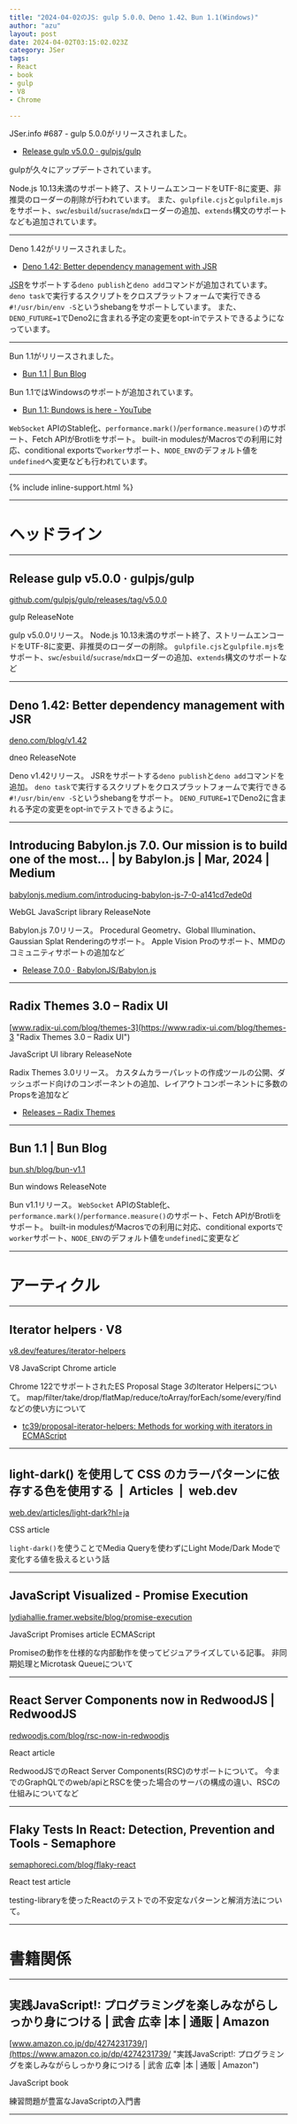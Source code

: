 ```yaml
---
title: "2024-04-02のJS: gulp 5.0.0、Deno 1.42、Bun 1.1(Windows)"
author: "azu"
layout: post
date: 2024-04-02T03:15:02.023Z
category: JSer
tags:
- React
- book 
- gulp
- V8
- Chrome

---
```


JSer.info #687 - gulp 5.0.0がリリースされました。

- [Release gulp v5.0.0 · gulpjs/gulp](https://github.com/gulpjs/gulp/releases/tag/v5.0.0)

gulpが久々にアップデートされています。

Node.js 10.13未満のサポート終了、ストリームエンコードをUTF-8に変更、非推奨のローダーの削除が行われています。
また、`gulpfile.cjs`と`gulpfile.mjs`をサポート、`swc`/`esbuild`/`sucrase`/`mdx`ローダーの追加、`extends`構文のサポートなども追加されています。

---

Deno 1.42がリリースされました。

- [Deno 1.42: Better dependency management with JSR](https://deno.com/blog/v1.42)

[JSR](https://jsr.io/)をサポートする`deno publish`と`deno add`コマンドが追加されています。
`deno task`で実行するスクリプトをクロスプラットフォームで実行できる`#!/usr/bin/env -S`というshebangをサポートしています。
また、`DENO_FUTURE=1`でDeno2に含まれる予定の変更をopt-inでテストできるようになっています。

----

Bun 1.1がリリースされました。

- [Bun 1.1 | Bun Blog](https://bun.sh/blog/bun-v1.1)

Bun 1.1ではWindowsのサポートが追加されています。

- [Bun 1.1: Bundows is here - YouTube](https://www.youtube.com/watch?v=yXTFOeGly9o)

`WebSocket` APIのStable化、`performance.mark()`/`performance.measure()`のサポート、Fetch APIがBrotliをサポート。
built-in modulesがMacrosでの利用に対応、conditional exportsで`worker`サポート、`NODE_ENV`のデフォルト値を`undefined`へ変更なども行われています。

----

{% include inline-support.html %}

----

<h1 class="site-genre">ヘッドライン</h1>

----

## Release gulp v5.0.0 · gulpjs/gulp
[github.com/gulpjs/gulp/releases/tag/v5.0.0](https://github.com/gulpjs/gulp/releases/tag/v5.0.0 "Release gulp v5.0.0 · gulpjs/gulp")
<p class="jser-tags jser-tag-icon"><span class="jser-tag">gulp</span> <span class="jser-tag">ReleaseNote</span></p>

gulp v5.0.0リリース。
Node.js 10.13未満のサポート終了、ストリームエンコードをUTF-8に変更、非推奨のローダーの削除。
`gulpfile.cjs`と`gulpfile.mjs`をサポート、`swc`/`esbuild`/`sucrase`/`mdx`ローダーの追加、`extends`構文のサポートなど


----

## Deno 1.42: Better dependency management with JSR
[deno.com/blog/v1.42](https://deno.com/blog/v1.42 "Deno 1.42: Better dependency management with JSR")
<p class="jser-tags jser-tag-icon"><span class="jser-tag">dneo</span> <span class="jser-tag">ReleaseNote</span></p>

Deno v1.42リリース。
JSRをサポートする`deno publish`と`deno add`コマンドを追加。
`deno task`で実行するスクリプトをクロスプラットフォームで実行できる`#!/usr/bin/env -S`というshebangをサポート。
`DENO_FUTURE=1`でDeno2に含まれる予定の変更をopt-inでテストできるように。


----

## Introducing Babylon.js 7.0. Our mission is to build one of the most… | by Babylon.js | Mar, 2024 | Medium
[babylonjs.medium.com/introducing-babylon-js-7-0-a141cd7ede0d](https://babylonjs.medium.com/introducing-babylon-js-7-0-a141cd7ede0d "Introducing Babylon.js 7.0. Our mission is to build one of the most… | by Babylon.js | Mar, 2024 | Medium")
<p class="jser-tags jser-tag-icon"><span class="jser-tag">WebGL</span> <span class="jser-tag">JavaScript</span> <span class="jser-tag">library</span> <span class="jser-tag">ReleaseNote</span></p>

Babylon.js 7.0リリース。
Procedural Geometry、Global Illumination、Gaussian Splat Renderingのサポート。
Apple Vision Proのサポート、MMDのコミュニティサポートの追加など

- [Release 7.0.0 · BabylonJS/Babylon.js](https://github.com/BabylonJS/Babylon.js/releases/tag/7.0.0 "Release 7.0.0 · BabylonJS/Babylon.js")

----

## Radix Themes 3.0 – Radix UI
[www.radix-ui.com/blog/themes-3](https://www.radix-ui.com/blog/themes-3 "Radix Themes 3.0 – Radix UI")
<p class="jser-tags jser-tag-icon"><span class="jser-tag">JavaScript</span> <span class="jser-tag">UI</span> <span class="jser-tag">library</span> <span class="jser-tag">ReleaseNote</span></p>

Radix Themes 3.0リリース。
カスタムカラーパレットの作成ツールの公開、ダッシュボード向けのコンポーネントの追加、レイアウトコンポーネントに多数のPropsを追加など

- [Releases – Radix Themes](https://www.radix-ui.com/themes/docs/overview/releases#300 "Releases – Radix Themes")

----

## Bun 1.1 | Bun Blog
[bun.sh/blog/bun-v1.1](https://bun.sh/blog/bun-v1.1 "Bun 1.1 | Bun Blog")
<p class="jser-tags jser-tag-icon"><span class="jser-tag">Bun</span> <span class="jser-tag">windows</span> <span class="jser-tag">ReleaseNote</span></p>

Bun v1.1リリース。
`WebSocket` APIのStable化、`performance.mark()`/`performance.measure()`のサポート、Fetch APIがBrotliをサポート。
built-in modulesがMacrosでの利用に対応、conditional exportsで`worker`サポート、`NODE_ENV`のデフォルト値を`undefined`に変更など


----
<h1 class="site-genre">アーティクル</h1>

----

## Iterator helpers · V8
[v8.dev/features/iterator-helpers](https://v8.dev/features/iterator-helpers "Iterator helpers · V8")
<p class="jser-tags jser-tag-icon"><span class="jser-tag">V8</span> <span class="jser-tag">JavaScript</span> <span class="jser-tag">Chrome</span> <span class="jser-tag">article</span></p>

Chrome 122でサポートされたES Proposal Stage 3のIterator Helpersについて。
map/filter/take/drop/flatMap/reduce/toArray/forEach/some/every/findなどの使い方について

- [tc39/proposal-iterator-helpers: Methods for working with iterators in ECMAScript](https://github.com/tc39/proposal-iterator-helpers "tc39/proposal-iterator-helpers: Methods for working with iterators in ECMAScript")

----

## light-dark() を使用して CSS のカラーパターンに依存する色を使用する  |  Articles  |  web.dev
[web.dev/articles/light-dark?hl&#x3D;ja](https://web.dev/articles/light-dark?hl=ja "light-dark() を使用して CSS のカラーパターンに依存する色を使用する  |  Articles  |  web.dev")
<p class="jser-tags jser-tag-icon"><span class="jser-tag">CSS</span> <span class="jser-tag">article</span></p>

`light-dark()`を使うことでMedia Queryを使わずにLight Mode/Dark Modeで変化する値を扱えるという話


----

## JavaScript Visualized - Promise Execution
[lydiahallie.framer.website/blog/promise-execution](https://lydiahallie.framer.website/blog/promise-execution "JavaScript Visualized - Promise Execution")
<p class="jser-tags jser-tag-icon"><span class="jser-tag">JavaScript</span> <span class="jser-tag">Promises</span> <span class="jser-tag">article</span> <span class="jser-tag">ECMAScript</span></p>

Promiseの動作を仕様的な内部動作を使ってビジュアライズしている記事。
非同期処理とMicrotask Queueについて


----

## React Server Components now in RedwoodJS | RedwoodJS
[redwoodjs.com/blog/rsc-now-in-redwoodjs](https://redwoodjs.com/blog/rsc-now-in-redwoodjs "React Server Components now in RedwoodJS | RedwoodJS")
<p class="jser-tags jser-tag-icon"><span class="jser-tag">React</span> <span class="jser-tag">article</span></p>

RedwoodJSでのReact Server Components(RSC)のサポートについて。
今までのGraphQLでのweb/apiとRSCを使った場合のサーバの構成の違い、RSCの仕組みについてなど


----

## Flaky Tests In React: Detection, Prevention and Tools - Semaphore
[semaphoreci.com/blog/flaky-react](https://semaphoreci.com/blog/flaky-react "Flaky Tests In React: Detection, Prevention and Tools - Semaphore")
<p class="jser-tags jser-tag-icon"><span class="jser-tag">React</span> <span class="jser-tag">test</span> <span class="jser-tag">article</span></p>

testing-libraryを使ったReactのテストでの不安定なパターンと解消方法について。


----
<h1 class="site-genre">書籍関係</h1>

----

## 実践JavaScript!: プログラミングを楽しみながらしっかり身につける | 武舎 広幸 |本 | 通販 | Amazon
[www.amazon.co.jp/dp/4274231739/](https://www.amazon.co.jp/dp/4274231739/ "実践JavaScript!: プログラミングを楽しみながらしっかり身につける | 武舎 広幸 |本 | 通販 | Amazon")
<p class="jser-tags jser-tag-icon"><span class="jser-tag">JavaScript</span> <span class="jser-tag">book </span></p>

練習問題が豊富なJavaScriptの入門書


----
